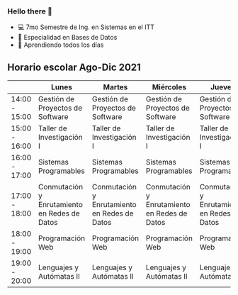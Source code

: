 ### Hello there 👋


- :computer: 7mo Semestre de Ing. en Sistemas en el ITT 
- :file_folder: Especialidad en Bases de Datos
- :book: Aprendiendo todos los días


## Horario escolar Ago-Dic 2021
|                  | Lunes                                          | Martes                                         | Miércoles                                      | Jueves                                         | Viernes                                        |
|------------------|------------------------------------------------|------------------------------------------------|------------------------------------------------|------------------------------------------------|------------------------------------------------|
| 14:00    - 15:00 |        Gestión de  Proyectos de Software       |        Gestión de  Proyectos de Software       |        Gestión de  Proyectos de Software       |        Gestión de  Proyectos de Software       |        Gestión de  Proyectos de Software       |
| 15:00    - 16:00 |           Taller de  Investigación I           |           Taller de  Investigación I           |           Taller de  Investigación I           |           Taller de  Investigación I           |        Gestión de  Proyectos de Software       |
| 16:00   - 17:00  |              Sistemas Programables             |              Sistemas Programables             |              Sistemas Programables             |              Sistemas Programables             |                                                |
| 17:00    - 18:00 | Conmutación y  Enrutamiento  en Redes de Datos | Conmutación y  Enrutamiento  en Redes de Datos | Conmutación y  Enrutamiento  en Redes de Datos | Conmutación y  Enrutamiento  en Redes de Datos | Conmutación y  Enrutamiento  en Redes de Datos |
| 18:00    - 19:00 |                Programación Web                |                Programación Web                |                Programación Web                |                Programación Web                |                Programación Web                |
| 19:00    - 20:00 |            Lenguajes y Autómatas II            |            Lenguajes y Autómatas II            |            Lenguajes y Autómatas II            |            Lenguajes y Autómatas II            |            Lenguajes y Autómatas II            |
